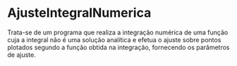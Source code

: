 # AjusteIntegralNumerica
Trata-se de um  programa que realiza a integração numérica de uma função cuja a integral não é uma solução analítica e efetua o ajuste sobre pontos plotados segundo a função obtida na integração, fornecendo os parâmetros de ajuste.
